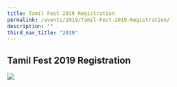 ```yaml
---
title: Tamil Fest 2019 Registration
permalink: /events/2019/Tamil-Fest-2019-Registration/
description: ""
third_nav_title: "2019"
---
```

## Tamil Fest 2019 Registration

![](/images/2019%20Tamil%20Fest.png)


